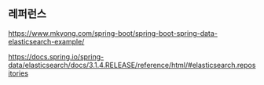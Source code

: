 


## 레퍼런스 ##

https://www.mkyong.com/spring-boot/spring-boot-spring-data-elasticsearch-example/

https://docs.spring.io/spring-data/elasticsearch/docs/3.1.4.RELEASE/reference/html/#elasticsearch.repositories
